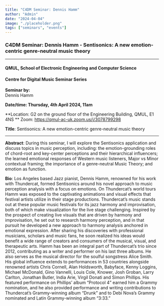 ```yaml
---
title: "C4DM Seminar: Dennis Hamm"
author: "Admin"
date: "2024-04-04"
image: "./placeholder.png"
tags: ["seminars", "events"]
---
```



### C4DM Seminar: Dennis Hamm - Sentisonics: A new emotion-centric genre-neutral music theory
-----------------

#### QMUL, School of Electronic Engineering and Computer Science

#### Centre for Digital Music Seminar Series

**Seminar by:**   
   Dennis Hamm

**Date/time:  Thursday, 4th April 2024, 11am**

**Location: G2 on the ground floor of the Engineering Building, QMUL, E1 4NS **
Zoom: https://qmul-ac-uk.zoom.us/j/3078799298 


<b>Title</b>: Sentisonics: A new emotion-centric genre-neutral music theory

-----------------

<b>Abstract</b>: During this seminar, I will explore the Sentisonics application and discuss topics in music perception, including: the emotion-grounding roles of chord-root and key-center perceptions and their hierarchical influencers; the learned emotional responses of Western music listeners, Major vs Minor contextual framing; the importance of a genre-neutral Music Theory; and emotion as function.



<b>Bio</b>: Los Angeles based Jazz pianist, Dennis Hamm, renowned for his work with Thundercat, formed Sentisonics around his novel approach to music perception analysis with a focus on emotions. On Thundercat’s world tours Hamm was exposed to the captivating animations and visual effects that festival artists utilize in their stage productions. Thundercat’s music stands out at these popular music festivals for its jazz harmony and improvisation, both of which make visualization for the live stage challenging. Inspired by the prospect of creating live visuals that are driven by harmony and improvisation, he set out to research harmony perception, and in that pursuit he developed a new approach to harmony analysis anchored in emotional expression. After sharing his discoveries with professional musicians, scholars and music fans, he soon realized his ideas would benefit a wide range of creators and consumers of the musical, visual, and therapeutic arts. Hamm has been an integral part of Thundercat’s trio since 2012, contributing as a writer and performer on his last three albums. He also serves as the musical director for the soulful songstress Alice Smith. His global influence extends to performances in 53 countries alongside renowned artists Chris Cornell, Alan Holdsworth, Babyface, Kenny Loggins, Michael McDonald, Gino Vannelli, Louis Cole, Knower, Josh Groban, Larry Carlton, Jonathan Butler, India Arie, Virgil Donati and Simon Phillips. His featured performance on Phillips’ album “Protocol 4” earned him a Grammy nomination, and he also provided performance and writing contributions to Thundercat’s Grammy-winning album “Drunk” and to Debi Nova’s Grammy nominated and Latin Grammy-winning album “3:33.”
